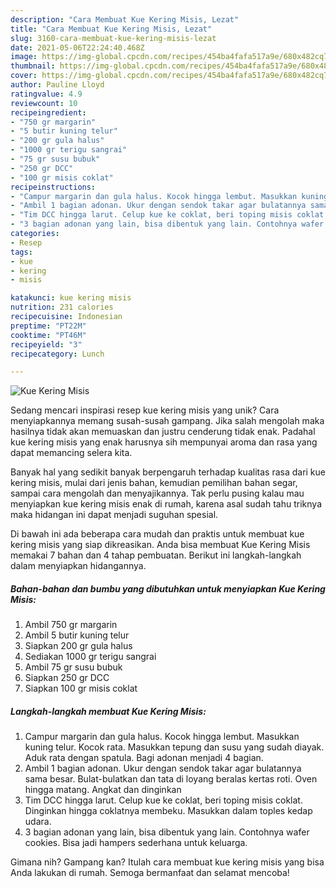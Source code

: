 ```yaml
---
description: "Cara Membuat Kue Kering Misis, Lezat"
title: "Cara Membuat Kue Kering Misis, Lezat"
slug: 3160-cara-membuat-kue-kering-misis-lezat
date: 2021-05-06T22:24:40.468Z
image: https://img-global.cpcdn.com/recipes/454ba4fafa517a9e/680x482cq70/kue-kering-misis-foto-resep-utama.jpg
thumbnail: https://img-global.cpcdn.com/recipes/454ba4fafa517a9e/680x482cq70/kue-kering-misis-foto-resep-utama.jpg
cover: https://img-global.cpcdn.com/recipes/454ba4fafa517a9e/680x482cq70/kue-kering-misis-foto-resep-utama.jpg
author: Pauline Lloyd
ratingvalue: 4.9
reviewcount: 10
recipeingredient:
- "750 gr margarin"
- "5 butir kuning telur"
- "200 gr gula halus"
- "1000 gr terigu sangrai"
- "75 gr susu bubuk"
- "250 gr DCC"
- "100 gr misis coklat"
recipeinstructions:
- "Campur margarin dan gula halus. Kocok hingga lembut. Masukkan kuning telur. Kocok rata. Masukkan tepung dan susu yang sudah diayak. Aduk rata dengan spatula. Bagi adonan menjadi 4 bagian."
- "Ambil 1 bagian adonan. Ukur dengan sendok takar agar bulatannya sama besar. Bulat-bulatkan dan tata di loyang beralas kertas roti. Oven hingga matang. Angkat dan dinginkan"
- "Tim DCC hingga larut. Celup kue ke coklat, beri toping misis coklat. Dinginkan hingga coklatnya membeku. Masukkan dalam toples kedap udara."
- "3 bagian adonan yang lain, bisa dibentuk yang lain. Contohnya wafer cookies. Bisa jadi hampers sederhana untuk keluarga."
categories:
- Resep
tags:
- kue
- kering
- misis

katakunci: kue kering misis 
nutrition: 231 calories
recipecuisine: Indonesian
preptime: "PT22M"
cooktime: "PT46M"
recipeyield: "3"
recipecategory: Lunch

---
```



![Kue Kering Misis](https://img-global.cpcdn.com/recipes/454ba4fafa517a9e/680x482cq70/kue-kering-misis-foto-resep-utama.jpg)

Sedang mencari inspirasi resep kue kering misis yang unik? Cara menyiapkannya memang susah-susah gampang. Jika salah mengolah maka hasilnya tidak akan memuaskan dan justru cenderung tidak enak. Padahal kue kering misis yang enak harusnya sih mempunyai aroma dan rasa yang dapat memancing selera kita.

Banyak hal yang sedikit banyak berpengaruh terhadap kualitas rasa dari kue kering misis, mulai dari jenis bahan, kemudian pemilihan bahan segar, sampai cara mengolah dan menyajikannya. Tak perlu pusing kalau mau menyiapkan kue kering misis enak di rumah, karena asal sudah tahu triknya maka hidangan ini dapat menjadi suguhan spesial.




Di bawah ini ada beberapa cara mudah dan praktis untuk membuat kue kering misis yang siap dikreasikan. Anda bisa membuat Kue Kering Misis memakai 7 bahan dan 4 tahap pembuatan. Berikut ini langkah-langkah dalam menyiapkan hidangannya.

<!--inarticleads1-->

##### Bahan-bahan dan bumbu yang dibutuhkan untuk menyiapkan Kue Kering Misis:

1. Ambil 750 gr margarin
1. Ambil 5 butir kuning telur
1. Siapkan 200 gr gula halus
1. Sediakan 1000 gr terigu sangrai
1. Ambil 75 gr susu bubuk
1. Siapkan 250 gr DCC
1. Siapkan 100 gr misis coklat




<!--inarticleads2-->

##### Langkah-langkah membuat Kue Kering Misis:

1. Campur margarin dan gula halus. Kocok hingga lembut. Masukkan kuning telur. Kocok rata. Masukkan tepung dan susu yang sudah diayak. Aduk rata dengan spatula. Bagi adonan menjadi 4 bagian.
1. Ambil 1 bagian adonan. Ukur dengan sendok takar agar bulatannya sama besar. Bulat-bulatkan dan tata di loyang beralas kertas roti. Oven hingga matang. Angkat dan dinginkan
1. Tim DCC hingga larut. Celup kue ke coklat, beri toping misis coklat. Dinginkan hingga coklatnya membeku. Masukkan dalam toples kedap udara.
1. 3 bagian adonan yang lain, bisa dibentuk yang lain. Contohnya wafer cookies. Bisa jadi hampers sederhana untuk keluarga.




Gimana nih? Gampang kan? Itulah cara membuat kue kering misis yang bisa Anda lakukan di rumah. Semoga bermanfaat dan selamat mencoba!
